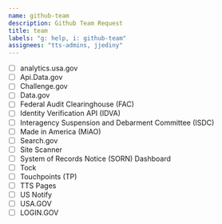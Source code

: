 ```yaml
---
name: github-team
description: Github Team Request
title: team
labels: "g: help, i: github-team"
assignees: "tts-admins, jjediny"
---
```


- [ ] analytics.usa.gov
- [ ] Api.Data.gov
- [ ] Challenge.gov
- [ ] Data.gov
- [ ] Federal Audit Clearinghouse (FAC)
- [ ] Identity Verification API (IDVA)
- [ ] Interagency Suspension and Debarment Committee (ISDC)
- [ ] Made in America (MiAO)
- [ ] Search.gov
- [ ] Site Scanner
- [ ] System of Records Notice (SORN) Dashboard
- [ ] Tock
- [ ] Touchpoints (TP)
- [ ] TTS Pages
- [ ] US Notify
- [ ] USA.GOV
- [ ] LOGIN.GOV